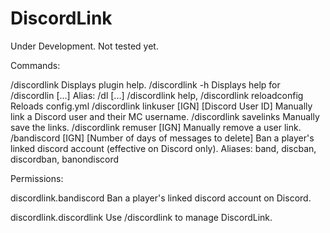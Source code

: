 # DiscordLink

Under Development.
Not tested yet.

Commands:

/discordlink
 Displays plugin help.
/discordlink -h
 Displays help for /discordlin [...]
Alias: /dl [...]
/discordlink help,
/discordlink reloadconfig
 Reloads config.yml
/discordlink linkuser [IGN] [Discord User ID]
 Manually link a Discord user and their MC username.
/discordlink savelinks
 Manually save the links.
/discordlink remuser [IGN]
 Manually remove a user link.
/bandiscord [IGN] [Number of days of messages to delete]
 Ban a player's linked discord account (effective on Discord only).
 Aliases: band, discban, discordban, banondiscord

Permissions:

discordlink.bandiscord
Ban a player's linked discord account on Discord.

discordlink.discordlink
Use /discordlink to manage DiscordLink.
